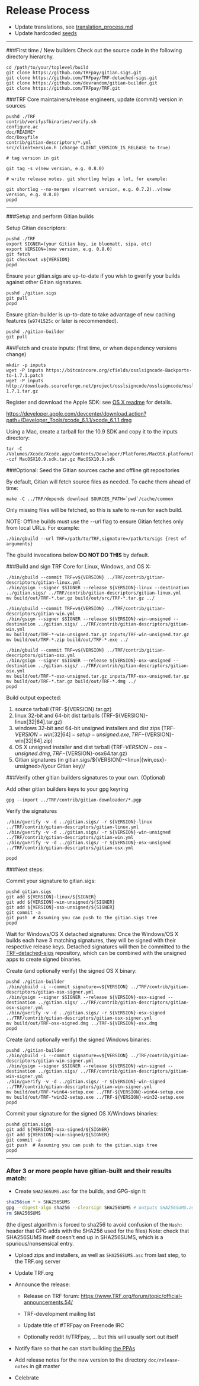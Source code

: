Release Process
====================

* Update translations, see [translation_process.md](https://github.com/TRFpay/TRF/blob/master/doc/translation_process.md#syncing-with-transifex)
* Update hardcoded [seeds](/contrib/seeds)

* * *

###First time / New builders
Check out the source code in the following directory hierarchy.

	cd /path/to/your/toplevel/build
	git clone https://github.com/TRFpay/gitian.sigs.git
	git clone https://github.com/TRFpay/TRF-detached-sigs.git
	git clone https://github.com/devrandom/gitian-builder.git
	git clone https://github.com/TRFpay/TRF.git

###TRF Core maintainers/release engineers, update (commit) version in sources

	pushd ./TRF
	contrib/verifysfbinaries/verify.sh
	configure.ac
	doc/README*
	doc/Doxyfile
	contrib/gitian-descriptors/*.yml
	src/clientversion.h (change CLIENT_VERSION_IS_RELEASE to true)

	# tag version in git

	git tag -s v(new version, e.g. 0.8.0)

	# write release notes. git shortlog helps a lot, for example:

	git shortlog --no-merges v(current version, e.g. 0.7.2)..v(new version, e.g. 0.8.0)
	popd

* * *

###Setup and perform Gitian builds

 Setup Gitian descriptors:

	pushd ./TRF
	export SIGNER=(your Gitian key, ie bluematt, sipa, etc)
	export VERSION=(new version, e.g. 0.8.0)
	git fetch
	git checkout v${VERSION}
	popd

  Ensure your gitian.sigs are up-to-date if you wish to gverify your builds against other Gitian signatures.

	pushd ./gitian.sigs
	git pull
	popd

  Ensure gitian-builder is up-to-date to take advantage of new caching features (`e9741525c` or later is recommended).

	pushd ./gitian-builder
	git pull

###Fetch and create inputs: (first time, or when dependency versions change)

	mkdir -p inputs
	wget -P inputs https://bitcoincore.org/cfields/osslsigncode-Backports-to-1.7.1.patch
	wget -P inputs http://downloads.sourceforge.net/project/osslsigncode/osslsigncode/osslsigncode-1.7.1.tar.gz

 Register and download the Apple SDK: see [OS X readme](README_osx.txt) for details.

 https://developer.apple.com/devcenter/download.action?path=/Developer_Tools/xcode_6.1.1/xcode_6.1.1.dmg

 Using a Mac, create a tarball for the 10.9 SDK and copy it to the inputs directory:

	tar -C /Volumes/Xcode/Xcode.app/Contents/Developer/Platforms/MacOSX.platform/Developer/SDKs/ -czf MacOSX10.9.sdk.tar.gz MacOSX10.9.sdk

###Optional: Seed the Gitian sources cache and offline git repositories

By default, Gitian will fetch source files as needed. To cache them ahead of time:

	make -C ../TRF/depends download SOURCES_PATH=`pwd`/cache/common

Only missing files will be fetched, so this is safe to re-run for each build.

NOTE: Offline builds must use the --url flag to ensure Gitian fetches only from local URLs. For example:
```
./bin/gbuild --url TRF=/path/to/TRF,signature=/path/to/sigs {rest of arguments}
```
The gbuild invocations below <b>DO NOT DO THIS</b> by default.

###Build and sign TRF Core for Linux, Windows, and OS X:

	./bin/gbuild --commit TRF=v${VERSION} ../TRF/contrib/gitian-descriptors/gitian-linux.yml
	./bin/gsign --signer $SIGNER --release ${VERSION}-linux --destination ../gitian.sigs/ ../TRF/contrib/gitian-descriptors/gitian-linux.yml
	mv build/out/TRF-*.tar.gz build/out/src/TRF-*.tar.gz ../

	./bin/gbuild --commit TRF=v${VERSION} ../TRF/contrib/gitian-descriptors/gitian-win.yml
	./bin/gsign --signer $SIGNER --release ${VERSION}-win-unsigned --destination ../gitian.sigs/ ../TRF/contrib/gitian-descriptors/gitian-win.yml
	mv build/out/TRF-*-win-unsigned.tar.gz inputs/TRF-win-unsigned.tar.gz
	mv build/out/TRF-*.zip build/out/TRF-*.exe ../

	./bin/gbuild --commit TRF=v${VERSION} ../TRF/contrib/gitian-descriptors/gitian-osx.yml
	./bin/gsign --signer $SIGNER --release ${VERSION}-osx-unsigned --destination ../gitian.sigs/ ../TRF/contrib/gitian-descriptors/gitian-osx.yml
	mv build/out/TRF-*-osx-unsigned.tar.gz inputs/TRF-osx-unsigned.tar.gz
	mv build/out/TRF-*.tar.gz build/out/TRF-*.dmg ../
	popd

  Build output expected:

  1. source tarball (TRF-${VERSION}.tar.gz)
  2. linux 32-bit and 64-bit dist tarballs (TRF-${VERSION}-linux[32|64].tar.gz)
  3. windows 32-bit and 64-bit unsigned installers and dist zips (TRF-${VERSION}-win[32|64]-setup-unsigned.exe, TRF-${VERSION}-win[32|64].zip)
  4. OS X unsigned installer and dist tarball (TRF-${VERSION}-osx-unsigned.dmg, TRF-${VERSION}-osx64.tar.gz)
  5. Gitian signatures (in gitian.sigs/${VERSION}-<linux|{win,osx}-unsigned>/(your Gitian key)/

###Verify other gitian builders signatures to your own. (Optional)

  Add other gitian builders keys to your gpg keyring

	gpg --import ../TRF/contrib/gitian-downloader/*.pgp

  Verify the signatures

	./bin/gverify -v -d ../gitian.sigs/ -r ${VERSION}-linux ../TRF/contrib/gitian-descriptors/gitian-linux.yml
	./bin/gverify -v -d ../gitian.sigs/ -r ${VERSION}-win-unsigned ../TRF/contrib/gitian-descriptors/gitian-win.yml
	./bin/gverify -v -d ../gitian.sigs/ -r ${VERSION}-osx-unsigned ../TRF/contrib/gitian-descriptors/gitian-osx.yml

	popd

###Next steps:

Commit your signature to gitian.sigs:

	pushd gitian.sigs
	git add ${VERSION}-linux/${SIGNER}
	git add ${VERSION}-win-unsigned/${SIGNER}
	git add ${VERSION}-osx-unsigned/${SIGNER}
	git commit -a
	git push  # Assuming you can push to the gitian.sigs tree
	popd

  Wait for Windows/OS X detached signatures:
	Once the Windows/OS X builds each have 3 matching signatures, they will be signed with their respective release keys.
	Detached signatures will then be committed to the [TRF-detached-sigs](https://github.com/TRFpay/TRF-detached-sigs) repository, which can be combined with the unsigned apps to create signed binaries.

  Create (and optionally verify) the signed OS X binary:

	pushd ./gitian-builder
	./bin/gbuild -i --commit signature=v${VERSION} ../TRF/contrib/gitian-descriptors/gitian-osx-signer.yml
	./bin/gsign --signer $SIGNER --release ${VERSION}-osx-signed --destination ../gitian.sigs/ ../TRF/contrib/gitian-descriptors/gitian-osx-signer.yml
	./bin/gverify -v -d ../gitian.sigs/ -r ${VERSION}-osx-signed ../TRF/contrib/gitian-descriptors/gitian-osx-signer.yml
	mv build/out/TRF-osx-signed.dmg ../TRF-${VERSION}-osx.dmg
	popd

  Create (and optionally verify) the signed Windows binaries:

	pushd ./gitian-builder
	./bin/gbuild -i --commit signature=v${VERSION} ../TRF/contrib/gitian-descriptors/gitian-win-signer.yml
	./bin/gsign --signer $SIGNER --release ${VERSION}-win-signed --destination ../gitian.sigs/ ../TRF/contrib/gitian-descriptors/gitian-win-signer.yml
	./bin/gverify -v -d ../gitian.sigs/ -r ${VERSION}-win-signed ../TRF/contrib/gitian-descriptors/gitian-win-signer.yml
	mv build/out/TRF-*win64-setup.exe ../TRF-${VERSION}-win64-setup.exe
	mv build/out/TRF-*win32-setup.exe ../TRF-${VERSION}-win32-setup.exe
	popd

Commit your signature for the signed OS X/Windows binaries:

	pushd gitian.sigs
	git add ${VERSION}-osx-signed/${SIGNER}
	git add ${VERSION}-win-signed/${SIGNER}
	git commit -a
	git push  # Assuming you can push to the gitian.sigs tree
	popd

-------------------------------------------------------------------------

### After 3 or more people have gitian-built and their results match:

- Create `SHA256SUMS.asc` for the builds, and GPG-sign it:
```bash
sha256sum * > SHA256SUMS
gpg --digest-algo sha256 --clearsign SHA256SUMS # outputs SHA256SUMS.asc
rm SHA256SUMS
```
(the digest algorithm is forced to sha256 to avoid confusion of the `Hash:` header that GPG adds with the SHA256 used for the files)
Note: check that SHA256SUMS itself doesn't end up in SHA256SUMS, which is a spurious/nonsensical entry.

- Upload zips and installers, as well as `SHA256SUMS.asc` from last step, to the TRF.org server

- Update TRF.org

- Announce the release:

  - Release on TRF forum: https://www.TRF.org/forum/topic/official-announcements.54/

  - TRF-development mailing list

  - Update title of #TRFpay on Freenode IRC

  - Optionally reddit /r/TRFpay, ... but this will usually sort out itself

- Notify flare so that he can start building [the PPAs](https://launchpad.net/~TRF.org/+archive/ubuntu/TRF)

- Add release notes for the new version to the directory `doc/release-notes` in git master

- Celebrate
